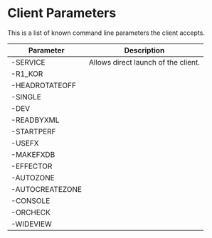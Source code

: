 Client Parameters
=============================================================================

This is a list of known command line parameters the client accepts.

| Parameter       | Description
|-----------------|----------------------------------------------
| -SERVICE        | Allows direct launch of the client.
| -R1_KOR         | 
| -HEADROTATEOFF  | 
| -SINGLE         | 
| -DEV            | 
| -READBYXML      | 
| -STARTPERF      | 
| -USEFX          | 
| -MAKEFXDB       | 
| -EFFECTOR       | 
| -AUTOZONE       | 
| -AUTOCREATEZONE | 
| -CONSOLE        | 
| -ORCHECK        | 
| -WIDEVIEW       | 
